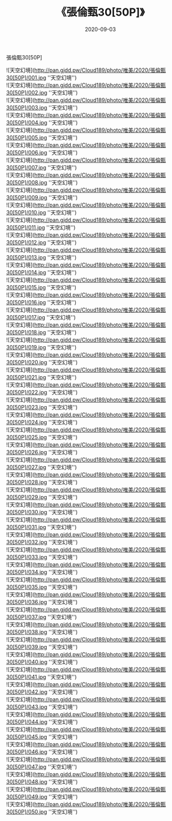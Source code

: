 ﻿---
layout: post
title:  《張倫甄30[50P]》
date:   2020-09-03
img: http://pan.gjdd.pw/Cloud189/photo/唯美/2020/張倫甄30[50P]/000.jpg
categories: [美女, 清纯, 唯美]
---

張倫甄30[50P]



![天空幻境](http://pan.gjdd.pw/Cloud189/photo/唯美/2020/張倫甄30[50P]/001.jpg ''天空幻境'') <br>
![天空幻境](http://pan.gjdd.pw/Cloud189/photo/唯美/2020/張倫甄30[50P]/002.jpg ''天空幻境'') <br>
![天空幻境](http://pan.gjdd.pw/Cloud189/photo/唯美/2020/張倫甄30[50P]/003.jpg ''天空幻境'') <br>
![天空幻境](http://pan.gjdd.pw/Cloud189/photo/唯美/2020/張倫甄30[50P]/004.jpg ''天空幻境'') <br>
![天空幻境](http://pan.gjdd.pw/Cloud189/photo/唯美/2020/張倫甄30[50P]/005.jpg ''天空幻境'') <br>
![天空幻境](http://pan.gjdd.pw/Cloud189/photo/唯美/2020/張倫甄30[50P]/006.jpg ''天空幻境'') <br>
![天空幻境](http://pan.gjdd.pw/Cloud189/photo/唯美/2020/張倫甄30[50P]/007.jpg ''天空幻境'') <br>
![天空幻境](http://pan.gjdd.pw/Cloud189/photo/唯美/2020/張倫甄30[50P]/008.jpg ''天空幻境'') <br>
![天空幻境](http://pan.gjdd.pw/Cloud189/photo/唯美/2020/張倫甄30[50P]/009.jpg ''天空幻境'') <br>
![天空幻境](http://pan.gjdd.pw/Cloud189/photo/唯美/2020/張倫甄30[50P]/010.jpg ''天空幻境'') <br>
![天空幻境](http://pan.gjdd.pw/Cloud189/photo/唯美/2020/張倫甄30[50P]/011.jpg ''天空幻境'') <br>
![天空幻境](http://pan.gjdd.pw/Cloud189/photo/唯美/2020/張倫甄30[50P]/012.jpg ''天空幻境'') <br>
![天空幻境](http://pan.gjdd.pw/Cloud189/photo/唯美/2020/張倫甄30[50P]/013.jpg ''天空幻境'') <br>
![天空幻境](http://pan.gjdd.pw/Cloud189/photo/唯美/2020/張倫甄30[50P]/014.jpg ''天空幻境'') <br>
![天空幻境](http://pan.gjdd.pw/Cloud189/photo/唯美/2020/張倫甄30[50P]/015.jpg ''天空幻境'') <br>
![天空幻境](http://pan.gjdd.pw/Cloud189/photo/唯美/2020/張倫甄30[50P]/016.jpg ''天空幻境'') <br>
![天空幻境](http://pan.gjdd.pw/Cloud189/photo/唯美/2020/張倫甄30[50P]/017.jpg ''天空幻境'') <br>
![天空幻境](http://pan.gjdd.pw/Cloud189/photo/唯美/2020/張倫甄30[50P]/018.jpg ''天空幻境'') <br>
![天空幻境](http://pan.gjdd.pw/Cloud189/photo/唯美/2020/張倫甄30[50P]/019.jpg ''天空幻境'') <br>
![天空幻境](http://pan.gjdd.pw/Cloud189/photo/唯美/2020/張倫甄30[50P]/020.jpg ''天空幻境'') <br>
![天空幻境](http://pan.gjdd.pw/Cloud189/photo/唯美/2020/張倫甄30[50P]/021.jpg ''天空幻境'') <br>
![天空幻境](http://pan.gjdd.pw/Cloud189/photo/唯美/2020/張倫甄30[50P]/022.jpg ''天空幻境'') <br>
![天空幻境](http://pan.gjdd.pw/Cloud189/photo/唯美/2020/張倫甄30[50P]/023.jpg ''天空幻境'') <br>
![天空幻境](http://pan.gjdd.pw/Cloud189/photo/唯美/2020/張倫甄30[50P]/024.jpg ''天空幻境'') <br>
![天空幻境](http://pan.gjdd.pw/Cloud189/photo/唯美/2020/張倫甄30[50P]/025.jpg ''天空幻境'') <br>
![天空幻境](http://pan.gjdd.pw/Cloud189/photo/唯美/2020/張倫甄30[50P]/026.jpg ''天空幻境'') <br>
![天空幻境](http://pan.gjdd.pw/Cloud189/photo/唯美/2020/張倫甄30[50P]/027.jpg ''天空幻境'') <br>
![天空幻境](http://pan.gjdd.pw/Cloud189/photo/唯美/2020/張倫甄30[50P]/028.jpg ''天空幻境'') <br>
![天空幻境](http://pan.gjdd.pw/Cloud189/photo/唯美/2020/張倫甄30[50P]/029.jpg ''天空幻境'') <br>
![天空幻境](http://pan.gjdd.pw/Cloud189/photo/唯美/2020/張倫甄30[50P]/030.jpg ''天空幻境'') <br>
![天空幻境](http://pan.gjdd.pw/Cloud189/photo/唯美/2020/張倫甄30[50P]/031.jpg ''天空幻境'') <br>
![天空幻境](http://pan.gjdd.pw/Cloud189/photo/唯美/2020/張倫甄30[50P]/032.jpg ''天空幻境'') <br>
![天空幻境](http://pan.gjdd.pw/Cloud189/photo/唯美/2020/張倫甄30[50P]/033.jpg ''天空幻境'') <br>
![天空幻境](http://pan.gjdd.pw/Cloud189/photo/唯美/2020/張倫甄30[50P]/034.jpg ''天空幻境'') <br>
![天空幻境](http://pan.gjdd.pw/Cloud189/photo/唯美/2020/張倫甄30[50P]/035.jpg ''天空幻境'') <br>
![天空幻境](http://pan.gjdd.pw/Cloud189/photo/唯美/2020/張倫甄30[50P]/036.jpg ''天空幻境'') <br>
![天空幻境](http://pan.gjdd.pw/Cloud189/photo/唯美/2020/張倫甄30[50P]/037.jpg ''天空幻境'') <br>
![天空幻境](http://pan.gjdd.pw/Cloud189/photo/唯美/2020/張倫甄30[50P]/038.jpg ''天空幻境'') <br>
![天空幻境](http://pan.gjdd.pw/Cloud189/photo/唯美/2020/張倫甄30[50P]/039.jpg ''天空幻境'') <br>
![天空幻境](http://pan.gjdd.pw/Cloud189/photo/唯美/2020/張倫甄30[50P]/040.jpg ''天空幻境'') <br>
![天空幻境](http://pan.gjdd.pw/Cloud189/photo/唯美/2020/張倫甄30[50P]/041.jpg ''天空幻境'') <br>
![天空幻境](http://pan.gjdd.pw/Cloud189/photo/唯美/2020/張倫甄30[50P]/042.jpg ''天空幻境'') <br>
![天空幻境](http://pan.gjdd.pw/Cloud189/photo/唯美/2020/張倫甄30[50P]/043.jpg ''天空幻境'') <br>
![天空幻境](http://pan.gjdd.pw/Cloud189/photo/唯美/2020/張倫甄30[50P]/044.jpg ''天空幻境'') <br>
![天空幻境](http://pan.gjdd.pw/Cloud189/photo/唯美/2020/張倫甄30[50P]/045.jpg ''天空幻境'') <br>
![天空幻境](http://pan.gjdd.pw/Cloud189/photo/唯美/2020/張倫甄30[50P]/046.jpg ''天空幻境'') <br>
![天空幻境](http://pan.gjdd.pw/Cloud189/photo/唯美/2020/張倫甄30[50P]/047.jpg ''天空幻境'') <br>
![天空幻境](http://pan.gjdd.pw/Cloud189/photo/唯美/2020/張倫甄30[50P]/048.jpg ''天空幻境'') <br>
![天空幻境](http://pan.gjdd.pw/Cloud189/photo/唯美/2020/張倫甄30[50P]/049.jpg ''天空幻境'') <br>
![天空幻境](http://pan.gjdd.pw/Cloud189/photo/唯美/2020/張倫甄30[50P]/050.jpg ''天空幻境'') <br>
